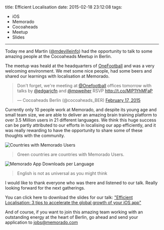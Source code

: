 title: Efficient Localisation
date: 2015-02-18 23:12:08
tags: 
 - iOS
 - Memorado
 - Cocoaheads
 - Meetup
 - Slides
---
Today me and Martin ([@mdevilleinfo](http://twitter.com/mdevilleinfo)) had the opportunity to talk to some amazing people at the Cocoaheads Meetup in Berlin.

<!-- more -->

The meetup was heald at the headquarters of [OneFootball](http://www.onefootball.com/) and was a very welcoming environment. We met some nice people, had some beers and shared our learnings with localisation at Memorado.

<!-- Twitter Badge -->
<blockquote class="twitter-tweet" lang="en"><p>Don&#39;t forget, we&#39;re meeting at <a href="https://twitter.com/Onefootball">@Onefootball</a> offices tomorrow with talks by <a href="https://twitter.com/edgarjcfn">@edgarjcfn</a> and <a href="https://twitter.com/mpweiher">@mpweiher</a>&#10;&#10;RSVP <a href="http://t.co/MlP1YhMFaP">http://t.co/MlP1YhMFaP</a></p>&mdash; Cocoaheads Berlin (@cocoaheads_BER) <a href="https://twitter.com/cocoaheads_BER/status/567696415313649665">February 17, 2015</a></blockquote>
<script async src="//platform.twitter.com/widgets.js" charset="utf-8"></script>
<!-- End Twitter Badge -->
Currently only 10 people work at Memorado, and despite its young age and small team size, we are able to deliver an amazing brain training platform to over 3.5 Million users in 21 different languages. We think this huge success can be partly attributed to our efforts in localising our app efficiently, and it was really rewarding to have the opportunity to share some of these thoughts with the community. 

![Countries with Memorado Users](./worldmap.png)
> Green countries are countries with Memorado Users.

![Memorado App Downloads per Language](./chart.png)
> English is not as universal as you might think

I would like to thank everyone who was there and listened to our talk. Really looking forward for the next gatherings.

You can click here to download the slides for our talk: ["Efficient Localisation: 3 tips to accelerate the global growth of your iOS app"](./localisation.pdf)

And of course, if you want to join this amazing team working with an outstanding energy at the heart of Berlin, go ahead and send your application to [jobs@memorado.com](mailto:jobs@memorado.com)



